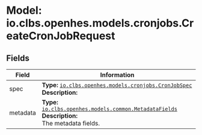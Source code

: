 # Model: io.clbs.openhes.models.cronjobs.CreateCronJobRequest

## Fields

| Field | Information |
| --- | --- |
| spec | <b>Type:</b> [`io.clbs.openhes.models.cronjobs.CronJobSpec`](model-io-clbs-openhes-models-cronjobs-cronjobspec.md)<br><b>Description:</b><br> |
| metadata | <b>Type:</b> [`io.clbs.openhes.models.common.MetadataFields`](model-io-clbs-openhes-models-common-metadatafields.md)<br><b>Description:</b><br>The metadata fields. |

